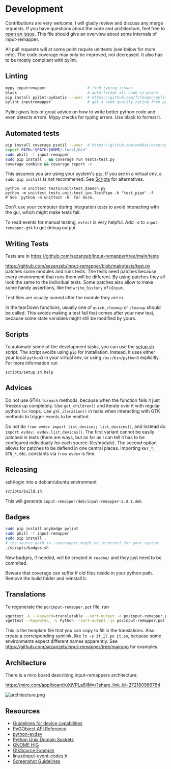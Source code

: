 Development
===========

Contributions are very welcome, I will gladly review and discuss any merge requests.
If you have questions about the code and architecture, feel free to
[open an issue](https://github.com/sezanzeb/input-remapper/issues).
This file should give an overview about some internals of input-remapper.

All pull requests will at some point require unittests (see below for more info).
The code coverage may only be improved, not decreased. It also has to be mostly
compliant with pylint.

Linting
-------

```bash
mypy inputremapper                  # find typing issues
black .                             # auto-format all code in-place
pip install pylint-pydantic --user  # https://github.com/fcfangcc/pylint-pydantic
pylint inputremapper                # get a code quality rating from pylint
```

Pylint gives lots of great advice on how to write better python code and even detects
errors. Mypy checks for typing errors. Use black to format it.

Automated tests
---------------

```bash
pip install coverage psutil --user  # https://github.com/nedbat/coveragepy, https://github.com/giampaolo/psutil
export PATH="$PATH:$HOME/.local/bin"
sudo pkill -f input-remapper
sudo pip install . && coverage run tests/test.py
coverage combine && coverage report -m
```

This assumes you are using your system's `pip`. If you are in a virtual env,
a `sudo pip install` is not recommened. See [Scripts](#scripts) for alternatives.

```
python -m unittest tests/unit/test_daemon.py
python -m unittest tests.unit.test_ipc.TestPipe -k "test_pipe" -f
# See `python -m unittest -h` for more.
```

Don't use your computer during integration tests to avoid interacting with the gui,
which might make tests fail.

To read events for manual testing, `evtest` is very helpful.
Add `-d` to `input-remapper-gtk` to get debug output.

Writing Tests
-------------

Tests are in https://github.com/sezanzeb/input-remapper/tree/main/tests

https://github.com/sezanzeb/input-remapper/blob/main/tests/test.py patches some modules
and runs tests. The tests need patches because every environment that runs them will be
different. By using patches they all look the same to the individual tests. Some
patches also allow to make some handy assertions, like the `write_history` of `UInput`.

Test files are usually named after the module they are in.

In the tearDown functions, usually one of `quick_cleanup` or `cleanup` should be called.
This avoids making a test fail that comes after your new test, because some state
variables might still be modified by yours.

Scripts
-------
To automate some of the development tasks, you can use the
[setup.sh](/scripts/setup.sh) script. The script avoids using `pip` for installation.
Instead, it uses either your local `python3` in your virtual env, or using
`/usr/bin/python3` explicitly. For more information run
```
scripts/setup.sh help
```

Advices
-------

Do not use GTKs `foreach` methods, because when the function fails it just freezes up
completely. Use `get_children()` and iterate over it with regular python `for` loops.
Use `gtk_iteration()` in tests when interacting with GTK methods to trigger events to
be emitted.

Do not do `from evdev import list_devices; list_devices()`, and instead do
`import evdev; evdev.list_devices()`. The first variant cannot be easily patched in
tests (there are ways, but as far as I can tell it has to be configured individually
for each source-file/module). The second option allows for patches to be defiend in
one central places. Importing `KEY_*`, `BTN_*`, etc. constants via `from evdev` is
fine.

Releasing
---------

ssh/login into a debian/ubuntu environment

```bash
scripts/build.sh
```

This will generate `input-remapper/deb/input-remapper-2.0.1.deb`

Badges
------

```bash
sudo pip install anybadge pylint
sudo pkill -f input-remapper
sudo pip install .
# the source path in .coveragerc might be incorrect for your system
./scripts/badges.sh
```

New badges, if needed, will be created in `readme/` and they just need to be commited.

Beware that coverage can suffer if old files reside in your python path. Remove the
build folder and reinstall it.

Translations
------------

To regenerate the `po/input-remapper.pot` file, run

```bash
xgettext -k --keyword=translatable --sort-output -o po/input-remapper.pot data/input-remapper.glade
xgettext --keyword=_ -L Python --sort-output -jo po/input-remapper.pot inputremapper/configs/mapping.py inputremapper/gui/*.py inputremapper/gui/components/*.py
```

This is the template file that you can copy to fill in the translations. Also create a
corresponding symlink, like `ln -s it_IT.po it.po`, because some environments expect
different names apparently. See https://github.com/sezanzeb/input-remapper/tree/main/po
for examples.

Architecture
------------

There is a miro board describing input-remappers architecture:

https://miro.com/app/board/uXjVPLa8ilM=/?share_link_id=272180986764

![architecture.png](./architecture.png)

Resources
---------

- [Guidelines for device capabilities](https://www.kernel.org/doc/Documentation/input/event-codes.txt)
- [PyGObject API Reference](https://lazka.github.io/pgi-docs/)
- [python-evdev](https://python-evdev.readthedocs.io/en/stable/)
- [Python Unix Domain Sockets](https://pymotw.com/2/socket/uds.html)
- [GNOME HIG](https://developer.gnome.org/hig/stable/)
- [GtkSource Example](https://github.com/wolfthefallen/py-GtkSourceCompletion-example)
- [linux/input-event-codes.h](https://github.com/torvalds/linux/blob/master/include/uapi/linux/input-event-codes.h)
- [Screenshot Guidelines](https://www.freedesktop.org/software/appstream/docs/chap-Quickstart.html)
